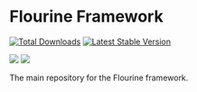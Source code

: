 Flourine Framework
========

[![Total Downloads](https://poser.pugx.org/fluorine-framework/framework/downloads.png)](https://packagist.org/packages/fluorine-framework/framework) [![Latest Stable Version](https://poser.pugx.org/fluorine-framework/framework/v/stable.png)](https://packagist.org/packages/fluorine-framework/framework)


[![](https://poser.pugx.org/fluorine-framework/framework/downloads.png)]()  [![](https://poser.pugx.org/fluorine-framework/framework/v/stable.png)]()


The main repository for the Flourine framework.

